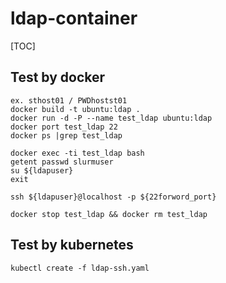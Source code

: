 # ldap-container
[TOC]
## Test by docker
```shell=
ex. sthost01 / PWDhostst01
docker build -t ubuntu:ldap .
docker run -d -P --name test_ldap ubuntu:ldap
docker port test_ldap 22
docker ps |grep test_ldap

docker exec -ti test_ldap bash
getent passwd slurmuser
su ${ldapuser}
exit

ssh ${ldapuser}@localhost -p ${22forword_port}

docker stop test_ldap && docker rm test_ldap 
```

## Test by kubernetes
```shell=
kubectl create -f ldap-ssh.yaml
```
